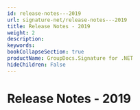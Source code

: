 ```yaml
---
id: release-notes---2019
url: signature-net/release-notes---2019
title: Release Notes - 2019
weight: 2
description: 
keywords: 
bookCollapseSection: true
productName: GroupDocs.Signature for .NET
hideChildren: False
---
```


# Release Notes - 2019


